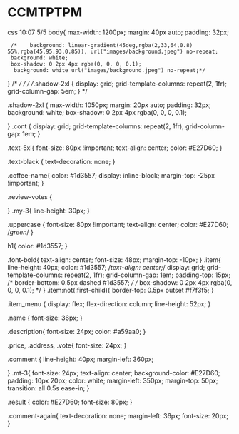 # CCMTPTPM

css 10:07 5/5
body{
    max-width: 1200px;
    margin: 40px auto;
    padding: 32px;


     /*    background: linear-gradient(45deg,rgba(2,33,64,0.8) 55%,rgba(45,95,93,0.85)), url("images/background.jpeg") no-repeat;
     background: white;
     box-shadow: 0 2px 4px rgba(0, 0, 0, 0.1);
      background: white url("images/background.jpeg") no-repeat;*/
}
/*  */
/*  */
/*.shadow-2xl {
    display: grid;
     grid-template-columns: repeat(2, 1fr);
     grid-column-gap: 5em;
}  */

.shadow-2xl {
    max-width: 1050px;
    margin: 20px auto;
    padding: 32px;
    background: white;
    box-shadow: 0 2px 4px rgba(0, 0, 0, 0.1);

}
.cont {
    display: grid;
     grid-template-columns: repeat(2, 1fr);
     grid-column-gap: 1em;
}

.text-5xl{
    font-size: 80px !important;
    text-align: center;
    color: #E27D60;
}

.text-black {
    text-decoration: none;
}

.coffee-name{
    color: #1d3557;
    display: inline-block;
    margin-top: -25px !important;
}

.review-votes {

}
.my-3{
    line-height: 30px;
}

.uppercase {
    font-size: 80px !important;
    text-align: center;
    color: #E27D60; /*green*/
}

h1{
 color: #1d3557;
}

.font-bold{
    text-align: center;
    font-size: 48px;
    margin-top: -10px;
}
.item{
      line-height: 40px;
        color: #1d3557;
      /*text-align: center;*/
      display: grid;
      grid-template-columns: repeat(2, 1fr);
      grid-column-gap: 1em;
      padding-top: 15px;
      /* border-bottom: 0.5px dashed #1d3557; */
      /* box-shadow: 0 2px 4px rgba(0, 0, 0, 0.1); */
}
.item:not(:first-child){
    border-top: 0.5px outset #f7f3f5;
}

.item_menu {
    display: flex;
    flex-direction: column;
    line-height: 52px;
}

.name {
    font-size: 36px;
}

.description{
    font-size: 24px;
    color: #a59aa0;
}

.price, .address, .vote{
    font-size: 24px;
}

.comment {
     line-height: 40px;
    margin-left: 360px;

}
.mt-3{
    font-size: 24px;
    text-align: center;
    background-color: #E27D60;
    padding: 10px 20px;
    color: white;
    margin-left: 350px;
    margin-top: 50px;
    transition: all 0.5s ease-in;
}

.result {
    color: #E27D60;
    font-size: 80px;
}

.comment-again{
    text-decoration: none;
    margin-left: 36px;
    font-size: 20px;
}
